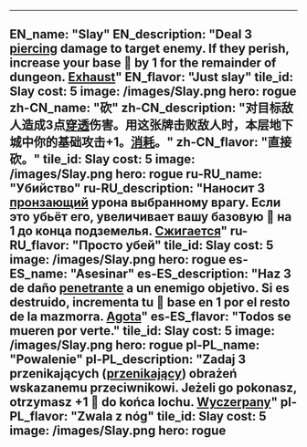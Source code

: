 ---

EN_name: "Slay"
EN_description: "Deal 3 <u>piercing</u> damage to target enemy. If they perish, increase your base 🔸 by 1 for the remainder of dungeon.  <u>Exhaust</u>"
EN_flavor: "Just slay"
tile_id: Slay
cost: 5
image: /images/Slay.png
hero: rogue
zh-CN_name: "砍"
zh-CN_description: "对目标敌人造成3点<u>穿透</u>伤害。用这张牌击败敌人时，本层地下城中你的基础攻击+1。<u>消耗</u>。"
zh-CN_flavor: "直接砍。"
tile_id: Slay
cost: 5
image: /images/Slay.png
hero: rogue
ru-RU_name: "Убийство"
ru-RU_description: "Наносит 3 <u>пронзающий</u> урона выбранному врагу. Если это убьёт его, увеличивает вашу базовую 🔸 на 1 до конца подземелья. <u>Сжигается</u>"
ru-RU_flavor: "Просто убей"
tile_id: Slay
cost: 5
image: /images/Slay.png
hero: rogue
es-ES_name: "Asesinar"
es-ES_description: "Haz 3 de daño <u>penetrante</u> a un enemigo objetivo. Si es destruido, incrementa tu 🔸 base en 1 por el resto de la mazmorra. <u>Agota</u>"
es-ES_flavor: "Todos se mueren por verte."
tile_id: Slay
cost: 5
image: /images/Slay.png
hero: rogue
pl-PL_name: "Powalenie"
pl-PL_description: "Zadaj 3 przenikających (<u>przenikający</u>) obrażeń wskazanemu przeciwnikowi. Jeżeli go pokonasz, otrzymasz +1 🔸 do końca lochu. <u>Wyczerpany</u>"
pl-PL_flavor: "Zwala z nóg"
tile_id: Slay
cost: 5
image: /images/Slay.png
hero: rogue
---
